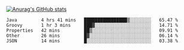 [![Anurag's GitHub stats](https://github-readme-stats.vercel.app/api?username=sebasphere&count_private=true&theme=tokyonight)](https://github.com/anuraghazra/github-readme-stats)

<!--START_SECTION:waka-->
```text
Java         4 hrs 41 mins   ████████████████▒░░░░░░░░   65.47 % 
Groovy       1 hr 3 mins     ███▓░░░░░░░░░░░░░░░░░░░░░   14.71 % 
Properties   42 mins         ██▒░░░░░░░░░░░░░░░░░░░░░░   09.91 % 
Other        26 mins         █▓░░░░░░░░░░░░░░░░░░░░░░░   06.14 % 
JSON         14 mins         █░░░░░░░░░░░░░░░░░░░░░░░░   03.38 % 
```
<!--END_SECTION:waka-->
